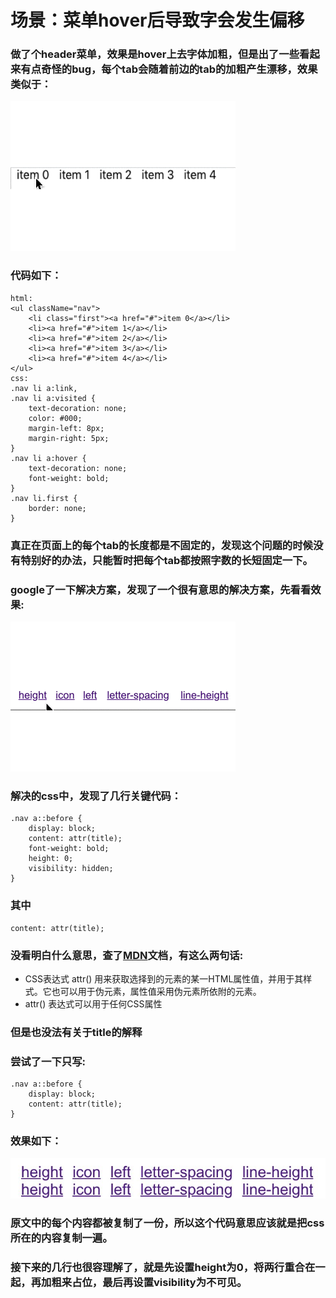 # 场景：菜单hover后导致字会发生偏移
### 做了个header菜单，效果是hover上去字体加粗，但是出了一些看起来有点奇怪的bug，每个tab会随着前边的tab的加粗产生漂移，效果类似于：
![image](../assets/css/gif/hover.gif)
### 代码如下：
```
html:
<ul className="nav">
    <li class="first"><a href="#">item 0</a></li>
    <li><a href="#">item 1</a></li>
    <li><a href="#">item 2</a></li>
    <li><a href="#">item 3</a></li>
    <li><a href="#">item 4</a></li>
</ul>
css:
.nav li a:link,
.nav li a:visited {
    text-decoration: none;
    color: #000;
    margin-left: 8px;
    margin-right: 5px;
}
.nav li a:hover {
    text-decoration: none;
    font-weight: bold;
}
.nav li.first {
    border: none;
}
```

### 真正在页面上的每个tab的长度都是不固定的，发现这个问题的时候没有特别好的办法，只能暂时把每个tab都按照字数的长短固定一下。
### google了一下解决方案，发现了一个很有意思的解决方案，先看看效果:
![image](../assets/css/gif/hover-solution.gif)

### 解决的css中，发现了几行关键代码：
```
.nav a::before {
    display: block;
    content: attr(title);
    font-weight: bold;
    height: 0;
    visibility: hidden;
}
```
### 其中
```
content: attr(title);
```
### 没看明白什么意思，查了[MDN](https://developer.mozilla.org/zh-CN/docs/Web/CSS/attr)文档，有这么两句话:
* CSS表达式 attr() 用来获取选择到的元素的某一HTML属性值，并用于其样式。它也可以用于伪元素，属性值采用伪元素所依附的元素。
* attr() 表达式可以用于任何CSS属性
### 但是也没法有关于title的解释
### 尝试了一下只写:
```
.nav a::before {
    display: block;
    content: attr(title);
}
```
### 效果如下：
![image](../assets/css/gif/attr(title).png)
### 原文中的每个内容都被复制了一份，所以这个代码意思应该就是把css所在的内容复制一遍。
### 接下来的几行也很容理解了，就是先设置height为0，将两行重合在一起，再加粗来占位，最后再设置visibility为不可见。